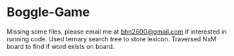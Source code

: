 # Boggle-Game
Missing some files, please email me at bhn2600@gmail.com if interested in running code.
Used ternary search tree to store lexicon. Traversed NxM board to find if word exists on board.

